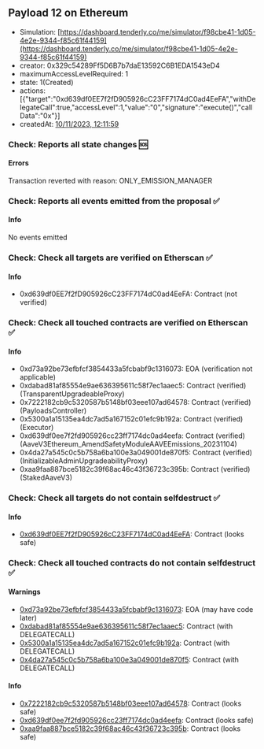 ## Payload 12 on Ethereum

- Simulation: [https://dashboard.tenderly.co/me/simulator/f98cbe41-1d05-4e2e-9344-f85c61f44159](https://dashboard.tenderly.co/me/simulator/f98cbe41-1d05-4e2e-9344-f85c61f44159)
- creator: 0x329c54289Ff5D6B7b7daE13592C6B1EDA1543eD4
- maximumAccessLevelRequired: 1
- state: 1(Created)
- actions: [{"target":"0xd639df0EE7f2fD905926cC23FF7174dC0ad4EeFA","withDelegateCall":true,"accessLevel":1,"value":"0","signature":"execute()","callData":"0x"}]
- createdAt: [10/11/2023, 12:11:59](https://etherscan.io/tx/0xf2c2369906dade288b0c20869abc4ed34dbcfe1219f49d3f67129dea757e9945)

### Check: Reports all state changes :sos:

#### Errors

Transaction reverted with reason: ONLY_EMISSION_MANAGER

### Check: Reports all events emitted from the proposal :white_check_mark:

#### Info

No events emitted

### Check: Check all targets are verified on Etherscan :white_check_mark:

#### Info

- 0xd639df0EE7f2fD905926cC23FF7174dC0ad4EeFA: Contract (not verified)

### Check: Check all touched contracts are verified on Etherscan :white_check_mark:

#### Info

- 0xd73a92be73efbfcf3854433a5fcbabf9c1316073: EOA (verification not applicable)
- 0xdabad81af85554e9ae636395611c58f7ec1aaec5: Contract (verified) (TransparentUpgradeableProxy)
- 0x7222182cb9c5320587b5148bf03eee107ad64578: Contract (verified) (PayloadsController)
- 0x5300a1a15135ea4dc7ad5a167152c01efc9b192a: Contract (verified) (Executor)
- 0xd639df0ee7f2fd905926cc23ff7174dc0ad4eefa: Contract (verified) (AaveV3Ethereum_AmendSafetyModuleAAVEEmissions_20231104)
- 0x4da27a545c0c5b758a6ba100e3a049001de870f5: Contract (verified) (InitializableAdminUpgradeabilityProxy)
- 0xaa9faa887bce5182c39f68ac46c43f36723c395b: Contract (verified) (StakedAaveV3)

### Check: Check all targets do not contain selfdestruct :white_check_mark:

#### Info

- [0xd639df0EE7f2fD905926cC23FF7174dC0ad4EeFA](https://etherscan.io/address/0xd639df0EE7f2fD905926cC23FF7174dC0ad4EeFA): Contract (looks safe)

### Check: Check all touched contracts do not contain selfdestruct :white_check_mark:

#### Warnings

- [0xd73a92be73efbfcf3854433a5fcbabf9c1316073](https://etherscan.io/address/0xd73a92be73efbfcf3854433a5fcbabf9c1316073): EOA (may have code later)
- [0xdabad81af85554e9ae636395611c58f7ec1aaec5](https://etherscan.io/address/0xdabad81af85554e9ae636395611c58f7ec1aaec5): Contract (with DELEGATECALL)
- [0x5300a1a15135ea4dc7ad5a167152c01efc9b192a](https://etherscan.io/address/0x5300a1a15135ea4dc7ad5a167152c01efc9b192a): Contract (with DELEGATECALL)
- [0x4da27a545c0c5b758a6ba100e3a049001de870f5](https://etherscan.io/address/0x4da27a545c0c5b758a6ba100e3a049001de870f5): Contract (with DELEGATECALL)

#### Info

- [0x7222182cb9c5320587b5148bf03eee107ad64578](https://etherscan.io/address/0x7222182cb9c5320587b5148bf03eee107ad64578): Contract (looks safe)
- [0xd639df0ee7f2fd905926cc23ff7174dc0ad4eefa](https://etherscan.io/address/0xd639df0ee7f2fd905926cc23ff7174dc0ad4eefa): Contract (looks safe)
- [0xaa9faa887bce5182c39f68ac46c43f36723c395b](https://etherscan.io/address/0xaa9faa887bce5182c39f68ac46c43f36723c395b): Contract (looks safe)

